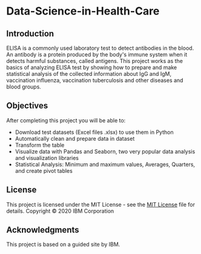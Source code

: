 # Data-Science-in-Health-Care

## Introduction
ELISA is a commonly used laboratory test to detect antibodies in the blood. An antibody is a protein produced by the body's immune system when it detects harmful substances, called antigens. This project works as the basics of analyzing ELISA test by showing how to prepare and make statistical analysis of the collected information about IgG and IgM, vaccination influenza, vaccination tuberculosis and other diseases and blood groups.


## Objectives
 After completing this project you will be able to: 
- Download test datasets (Excel files .xlsx) to use them in Python
- Automatically clean and prepare data in dataset
- Transform the table
- Visualize data with Pandas and Seaborn, two very popular data analysis and visualization libraries 
- Statistical Analysis: Minimum and maximum values, Averages, Quarters, and create pivot tables

## License

This project is licensed under the MIT License - see the [MIT License](https://cognitiveclass.ai/mit-license/) file for details.
Copyright &copy; 2020 IBM Corporation

## Acknowledgments

This project is based on a guided site by IBM.
